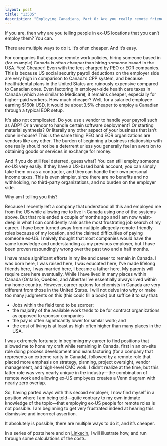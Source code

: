 ```yaml
---
layout: post
title: "13535"
description: "Employing Canadians, Part 0: Are you really remote friendly?"
---
```


If you are, then why are you telling people in ex-US locations that you can’t employ them? You can.

There are multiple ways to do it. It’s often cheaper. And it’s easy.

For companies that espouse remote work policies, hiring someone based in (for example) Canada is often cheaper than hiring someone based in the USA. Yes! Cheaper! Even with the fees charged by PEO or EOR companies. This is because US social security payroll deductions on the employer side are very high in comparison to Canada’s CPP system, and because health/dental plans in the United States are ruinously expensive compared to Canadian ones. Even factoring in employer-side health care taxes in Canada (which are similar to Medicare), it remains cheaper, especially for higher-paid workers. How much cheaper? Well, for a salaried employee earning $160k USD, it would be about 3.5% cheaper to employ a Canadian through a typical EOR setup. 

It's also not complicated. Do you use a vendor to handle your payroll such as ADP? Or a vendor to handle certain software deployment? Or starting material synthesis? Or literally any other aspect of your business that isn’t done in-house? This is the same thing. PEO and EOR organizations are vendors like any other. The burden of beginning a business relationship with one really should not be a deterrent unless you generally feel an aversion to obtaining goods or services in exchange for money.

And if you do still feel deterred, guess what? You can still employ someone ex-US very easily. If they have a US-based bank account, you can simply take them on as a contractor, and they can handle their own personal income taxes. This is even simpler, since there are no benefits and no withholding, no third-party organizations, and no burden on the employer side.

Why am I telling you this?

Because I recently left a company that understood all this and employed me from the US while allowing me to live in Canada using one of the systems above. But that role ended a couple of months ago and I am now waist-deep in what I can confidently rank as the most frustrating job search of my career. I have been turned away from multiple allegedly remote-friendly roles because of my location, and the claimed difficulties of paying someone ex-US. I naively thought that most companies would have the same knowledge and understanding as my previous employer, but I have been proven resoundingly wrong over the past two and a half months.

I have made significant efforts in my life and career to remain in Canada. I was born here, I was raised here, I was educated here, I’ve made lifelong friends here, I was married here, I became a father here. My parents will require care here eventually. While I have lived in many places within Canada (Ontario, Quebec, and Alberta) I’ve essentially always lived within my home country. 
However, career options for chemists in Canada are very different from those in the United States. I will not delve into why or make too many judgments on this (this could fill a book) but suffice it to say that:

* Jobs within the field tend to be scarcer; 
* the majority of the available work tends to be for contract organizations as opposed to sponsor companies;
* the pay is often significantly lower for similar work; and 
* the cost of living is at least as high, often higher than many places in the USA.

I was extremely fortunate in beginning my career to find positions that allowed me to hone my craft while remaining in Canada, first in an on-site role doing process development and manufacturing (for a company that represents an extreme rarity in Canada), followed by a remote role that placed more emphasis on strategy, planning, project oversight, vendor management, and high-level CMC work. I didn’t realize at the time, but this latter role was very nearly unique in the industry—the combination of remote work and allowing ex-US employees creates a Venn diagram with nearly zero overlap.

So, having parted ways with this second employer, I now find myself in a position where I am being told—quite contrary to my own intimate knowledge of the topic—that employing ex-US people for remote roles is not possible. I am beginning to get very frustrated indeed at hearing this dismissive and incorrect assertion.

It absolutely is possible, there are multiple ways to do it, and it’s cheaper. 

In a series of posts here and on [LinkedIn](https://www.linkedin.com/in/nickuhlig/), I will illustrate how, and run through some calculations of the costs.
